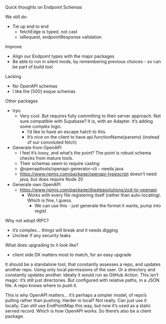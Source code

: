 Quick thoughts on Endpoint Schemas

We still do:
* Tie up end to end
    * fetchEdge is typed, not cast
    * isRequest, endpointResponse validation

Improve
* Align our Endpoint types with the major packages
* Be able to run in silent mode, by remembering previous choices - so can be part of build tool 

Lacking
* No OpenAPI schemas
* I like the [500] esque schemas


Other packages
* trpc
    * Very cool. But requires fully committing to their server approach. Not sure compatible with Supabase? It is, with an Adapter. It’s adding some complex logic. 
        * I’d like to have an escape hatch to this. 
        * It’s nice on the client to have api.functionName(params) (instead of our convoluted fetch)
* Generate from OpenAPI
    * I feel it’s lossy, and what’s the point? The point is robust schema checks from mature tools. 
    * Their schemas seem to require casting 
    * @openapitools/openapi-generator-cli  - needs java 
    * https://www.npmjs.com/package/openapi-typescript doesn’t need java, but does require Node 20 
* Generate own OpenAPI
    * https://www.npmjs.com/package/@asteasolutions/zod-to-openapi 
        * Works with every file registering itself (rather than auto-locating). Which is fine, I guess. 
            * We can use this - just generate the format it wants, pump into regist




Why not adopt tRPC? 
- it’s complex… things will break and it needs digging 
- Unclear if any security leaks 

What does upgrading to it look like? 
- client side DX matters most to match, for an easy upgrade 

It should be a standalone tool, that constantly assesses a repo, and updates another repo. Using only local permissions of the user. Or a directory and constantly updates another. Ideally it would run as GitHub Action. This isn’t magic: it’s still just directories. But configured with relative paths, in a JSON file. A repo knows where to push it. 

This is why OpenAPI matters… it’s perhaps a simpler model, of repo’s pulling rather than pushing. 
Harder in local? Not really. Can just use it locally. 
Can still use EndPointMap this way, but now it’s used as a static served record. Which is how OpenAPI works. So there’s also be a client package. 

